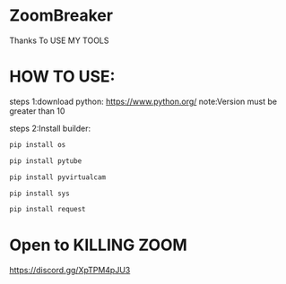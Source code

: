 # ZoomBreaker
Thanks To USE MY TOOLS 

# HOW TO USE:
steps 1:download python: 
https://www.python.org/
note:Version must be greater than 10


steps 2:Install builder: 

``` python
pip install os
 ```

``` python
pip install pytube
 ```

``` python
pip install pyvirtualcam
 ```

``` python
pip install sys
 ```

``` python
pip install request
 ```

# Open to KILLING ZOOM

https://discord.gg/XpTPM4pJU3

